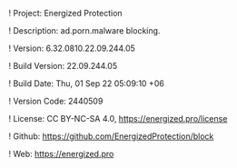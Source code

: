 ! Project: Energized Protection

! Description: ad.porn.malware blocking.

! Version: 6.32.0810.22.09.244.05

! Build Version: 22.09.244.05

! Build Date: Thu, 01 Sep 22 05:09:10 +06

! Version Code: 2440509

! License: CC BY-NC-SA 4.0, https://energized.pro/license

! Github: https://github.com/EnergizedProtection/block

! Web: https://energized.pro
